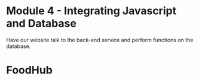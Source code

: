 # Module 4 - Integrating Javascript and Database

Have our website talk to the back-end service and perform functions on the database.
# FoodHub
